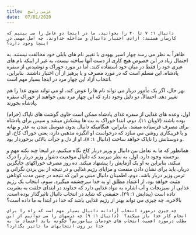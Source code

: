 ```yaml
---
title:  عزمی راسخ
date:  07/01/2020
---
```


`دانیال ۱: ۷ تا ۲۰ را بخوانید. ما در اینجا دو عامل را می بینیم که کارساز هستند: آزادی اختیار دانیال و مداخله خداوند. چه اصل مهمی در اینجا وجود دارد؟`

ظاهراً به نظر می رسد چهار اسیر یهودی با تغییر نام های بابلی خود مخالفت نیستند. به احتمال زیاد در این خصوص هیچ کاری از دست آنها ساخته نیست، به غیر از اینکه نام های عبری خود را فقط در میان خود استفاده کنند. اما در مورد خوراک و نوشیدنی از سفره پادشاه، این مسلم است که در مورد مصرف و یا پرهیز از آن اختیار داشتند. بنابراین، انتخاب آزاد این چهار مرد در اینجا بسیار مهم است.

بهر حال، اگر یک مأمور دربار می تواند نام ها را عوض کند، او می تواند منوی غذا را هم تغییر دهد. احتمالاً، دو دلیل وجود دارد که این چهار مرد نمی خواهند از خوراک سفره پادشاه بخورند.

اول، وعده های غذایی از سفره غذای پادشاه ممکن است حاوی گوشت های ناپاک (حرام) بوده باشند (لاویان ۱۱). دوم، ابتدا خوراک به بت ها پیشکش میشد و سپس برای پادشاه برای مصرف فرستاده میشد. بنابراین، هنگامیکه دانیال بدون متوسل شدن به عذر و بهانه و یا فریبکاری روشن می سازد که درخواست او انگیزه مذهبی دارد، یعنی خوراک کاخ، او و دوستانش را ناپاک خواهد ساخت (دانیال ۱: ۸)، او از دل و جرأت بالائی برخوردار بود.

همانطور که ما به تعامل بین دانیال و وزیر دربار کاخ نگاه میکنیم، در اینجا چند نکته مهم و برجسته وجود دارد. اول، به نظر میرسد که دانیال موقعیت دشوار وزیر دربار را درک میکند، بنابراین به او یک آزمایش را پیشنهاد میکند. ده روز مصرف خوراکهای جایگزین دربار، باید برای نشان دادن منفعت و مزایای رژیم غذایی و در نتیجه از بین بردن نگرانی و ترس وزیر دربار باشد. دوم، اطمینان دانیال مبنی بر این که نتیجه در چنین مدت کوتاهی مثبت خواهد بود، از اعتماد مطلق او به خدا سرچشمه میگیرد. سوم، انتخاب یک رژیم غذایی از سبزیجات و آب اشاره به مواد غذایی دارد که خداوند در ابتدای خلقت به بشریت داده است (پیدایش ۱: ۲۹)، حقیقتی که شاید در انتخاب دانیال تاثیرگذار بوده است. بالاخره، چه چیزی می تواند بهتر از رژیم غذایی باشد که خدا در ابتدا به ما داده است؟

`چه چیزی درمورد انتخاب آزادانه دانیال بسیار مهم است که راه را برای انجام کار خدا باز میکند؟  (دانیال ۱: ۹) چه درسهای را می توانیم از این مطلب درمورد اهمیت انتخاب های خودمان بیاموزیم؟ چگونه باید اعتماد ما به خدا بر روی انتخابهای ما تاثیر بگذارد؟`